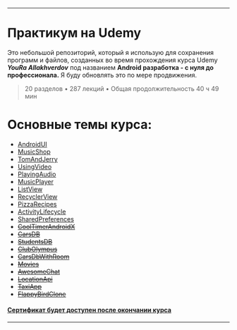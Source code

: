 ___
# Практикум на Udemy

Это небольшой репозиторий, который я использую для сохранения программ и файлов, созданных во время прохождения курса Udemy ***YouRa Allakhverdov*** под названием **Android разработка - с нуля до профессионала.** Я буду обновлять это по мере продвижения.

> 20 разделов • 287 лекций • Общая продолжительность 40 ч 49 мин

# Основные темы курса:
* [AndroidUI](https://github.com/zurbaevi/android-udemy-course/tree/main/androidui)
* [MusicShop](https://github.com/zurbaevi/android-udemy-course/tree/main/musicshop)
* [TomAndJerry](https://github.com/zurbaevi/android-udemy-course/tree/main/tomandjerry)
* [UsingVideo](https://github.com/zurbaevi/android-udemy-course/tree/main/usingvideo)
* [PlayingAudio](https://github.com/zurbaevi/android-udemy-course/tree/main/playingaudio)
* [MusicPlayer](https://github.com/zurbaevi/android-udemy-course/tree/main/musicplayer)
* [ListView](https://github.com/zurbaevi/android-udemy-course/tree/main/listview)
* [RecyclerView](https://github.com/zurbaevi/android-udemy-course/tree/main/recyclerview)
* [PizzaRecipes](https://github.com/zurbaevi/android-udemy-course/tree/main/pizzarecipes)
* [ActivityLifecycle](https://github.com/zurbaevi/android-udemy-course/tree/main/activitylifecycle)
* [SharedPreferences](https://github.com/zurbaevi/android-udemy-course/tree/main/sharedpreferences)
* ~~[CoolTimerAndroidX]()~~
* ~~[CarsDB]()~~
* ~~[StudentsDB]()~~
* ~~[ClubOlympus]()~~
* ~~[CarsDbWithRoom]()~~
* ~~[Movies]()~~
* ~~[AwesomeChat]()~~
* ~~[LocationApi]()~~ 
* ~~[TaxiApp]()~~ 
* ~~[FlappyBirdClone]()~~ 
#### [Сертификат будет доступен после окончании курса]()
___
